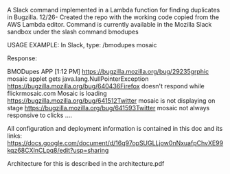 A Slack command implemented in a Lambda function for finding duplicates in Bugzilla.
12/26- Created the repo with the working code copied from the AWS Lambda editor. 
Command is currently available in the Mozilla Slack sandbox under the slash command bmodupes

USAGE EXAMPLE:
In Slack, type:  /bmodupes mosaic


Response:

BMODupes APP [1:12 PM]
https://bugzilla.mozilla.org/bug/29235grphic mosaic applet gets java.lang.NullPointerException
https://bugzilla.mozilla.org/bug/640436Firefox doesn't respond while flickrmosaic.com Mosaic is loading
https://bugzilla.mozilla.org/bug/641512Twitter mosaic is not displaying on stage
https://bugzilla.mozilla.org/bug/641593Twitter mosaic not always responsive to clicks
....


All configuration and deployment information is contained in this doc and its links:  https://docs.google.com/document/d/16q97opSUGLLjow0nNxuafpChvXE99kqz68CXInCLpq8/edit?usp=sharing

Architecture for this is described in the architecture.pdf
